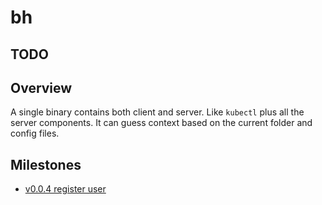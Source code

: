 # bh

## TODO

## Overview

A single binary contains both client and server. Like `kubectl` plus all the server components.
It can guess context based on the current folder and config files.

## Milestones

- [v0.0.4 register user](../../milestones/v0.0.4-register-user/README.md#bh)